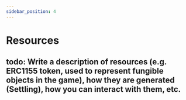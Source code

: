 ```yaml
---
sidebar_position: 4
---
```


# Resources

todo: Write a description of resources (e.g. ERC1155 token, used to represent fungible objects in the game), how they are generated (Settling), how you can interact with them, etc.
---